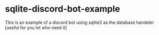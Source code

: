 # sqlite-discord-bot-example
This is an example of a discord bot using sqlite3 as the database handeler [uesful for you lot who need it]
